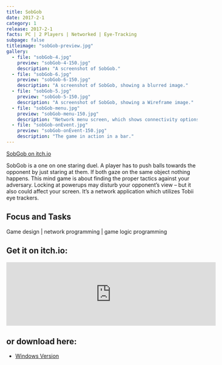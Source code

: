 ```yaml
---
title: SobGob
date: 2017-2-1
category: 1
release: 2017-2-1
facts: PC | 2 Players | Networked | Eye-Tracking
subpage: false
titleimage: "sobGob-preview.jpg"
gallery:
  - file: "sobGob-4.jpg"
    preview: "sobGob-4-150.jpg"
    description: "A screenshot of SobGob."
  - file: "sobGob-6.jpg"
    preview: "sobGob-6-150.jpg"
    description: "A screenshot of SobGob, showing a blurred image."
  - file: "sobGob-5.jpg"
    preview: "sobGob-5-150.jpg"
    description: "A screenshot of SobGob, showing a Wireframe image."
  - file: "sobGob-menu.jpg"
    preview: "sobGob-menu-150.jpg"
    description: "Network menu screen, which shows connectivity options."
  - file: "sobGob-onEvent.jpg"
    preview: "sobGob-onEvent-150.jpg"
    description: "The game in action in a bar."
---
```


[SobGob on itch.io](https://blitzzart.itch.io/sobgob)

SobGob is a one on one staring duel. A player has to push balls towards the opponent by just staring at them. If both gaze on the same object nothing happens. This mind game is about finding the proper tactics against your adversary. Locking at powerups may disturb your opponent’s view – but it also could affect your screen. It’s a network application which utilizes Tobii eye trackers.

## Focus and Tasks
Game design | network programming | game logic programming

## Get it on itch.io:
<iframe frameborder="0" src="https://itch.io/embed/405278?linkback=true&amp;bg_color=f8f9fb&amp;fg_color=222222&amp;link_color=ec0089&amp;border_color=f8f9fb" width="552" height="167"></iframe>

## or download here:
* [Windows Version](SobGob.zip)
